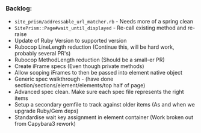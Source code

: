### Backlog:
-  `site_prism/addressable_url_matcher.rb` - Needs more of a spring clean
-  `SitePrism::Page#wait_until_displayed` - Re-call existing method and re-raise
-  Update of Ruby Version to supported version
-  Rubocop LineLength reduction (Continue this, will be hard work, probably several PR's)
-  Rubocop MethodLength reduction (Should be a small-er PR)
-  Create iFrame specs (Even though private methods)
-  Allow scoping iFrames to then be passed into element native object
- Generic spec walkthrough - (have done section/sections/element/elements/top half of page)
- Advanced spec clean. Make sure each spec file represents the right items
- Setup a secondary gemfile to track against older items (As and when we upgrade Ruby/Gem deps)
- Standardise wait key assignment in element container (Work broken out from Capybara3 rework)
